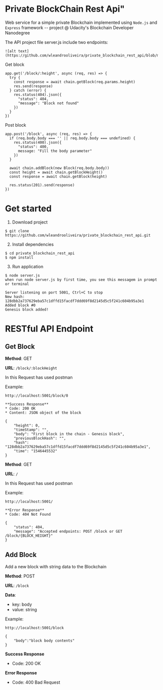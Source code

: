 # Private BlockChain Rest Api"

Web service for a simple private Blockchain implemented using `Node.js` and `Express` framework  -- project @ Udacity's Blockchain Developer Nanodegree

The API project file server.js include two endpoints:
```
![alt text](https://github.com/wleandrooliveira/private_blockchain_rest_api/blob/master/src/images/shutterstock_749922058.jpg)
```

Get block

```
app.get('/block/:height', async (req, res) => {
  try {
    const response = await chain.getBlock(req.params.height)
    res.send(response)
  } catch (error) {
    res.status(404).json({
      "status": 404,
      "message": "Block not found"
    })
  }
})
```
Post block
```
app.post('/block', async (req, res) => {
  if (req.body.body === '' || req.body.body === undefined) {
    res.status(400).json({
      "status": 400,
      message: "Fill the body parameter"
    })
  }

  await chain.addBlock(new Block(req.body.body))
  const height = await chain.getBlockHeight()
  const response = await chain.getBlock(height)

  res.status(201).send(response)
})
```

# Get started

1) Download project

```
$ git clone https://github.com/wleandrooliveira/private_blockchain_rest_api.git
```
2) Install dependencies

```
$ cd private_blockchain_rest_api
$ npm install
```
3) Run application

```
$ node server.js
when run node server.js by first time, you see this messagem in prompt or terminal

Server listening on port 5001, Ctrl+C to stop
New hash: 128dbb2a737629eba57c1dffd15facdf7ddd69f8d2145d5c5f241c604b95a3e1
Added block #0
Genesis block added!
```

# RESTful API Endpoint

## Get Block

**Method**: GET

**URL**: `/block/:blockHeight`

In this Request has used postman

Example:
```
http://localhost:5001/block/0

**Success Response**
* Code: 200 OK
* Content: JSON object of the block

{
    "height": 0,
    "timeStamp": "",
    "body": "First block in the chain - Genesis block",
    "previousBlockHash": "",
    "hash": "128dbb2a737629eba57c1dffd15facdf7ddd69f8d2145d5c5f241c604b95a3e1",
    "time": "1546445532"
}
```
**Method**: GET

**URL**: `/`

In this Request has used postman

Example:
```
http://localhost:5001/

**Error Response**
* Code: 404 Not Found

{
    "status": 404,
    "message": "Accepted endpoints: POST /block or GET /block/{BLOCK_HEIGHT}"
}
```

## Add Block

Add a new block with string data to the Blockchain

**Method**: POST

**URL**: `/block`

**Data**:
* key: body
* value: string

Example:
```
http://localhost:5001/block

{
    "body":"block body contents"
}
```

**Success Response**
* Code: 200 OK

**Error Response**
* Code: 400 Bad Request
